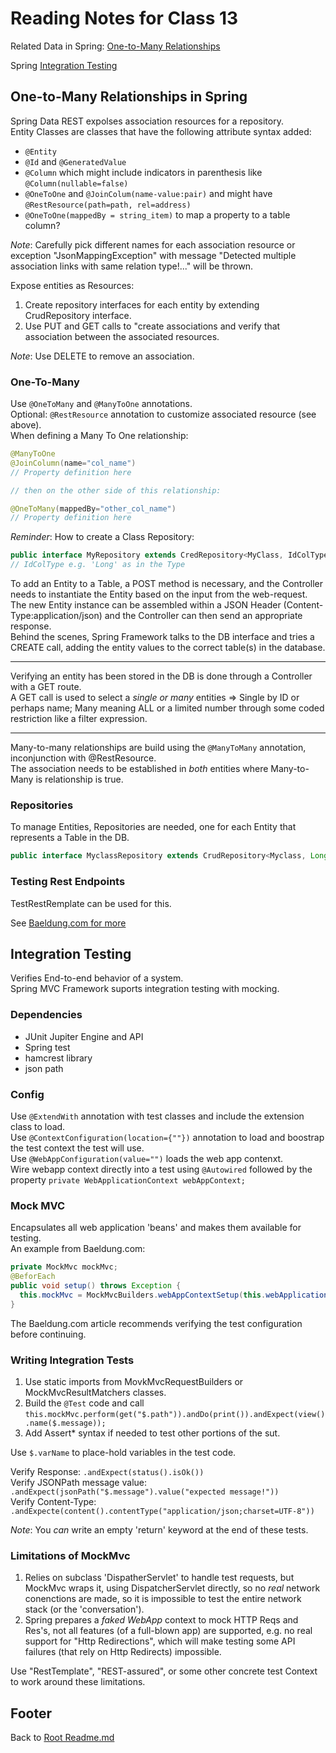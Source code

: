 # Reading Notes for Class 13

Related Data in Spring: [One-to-Many Relationships](https://www.baeldung.com/spring-data-rest-relationships)  

Spring [Integration Testing](https://www.baeldung.com/integration-testing-in-spring)  

## One-to-Many Relationships in Spring

Spring Data REST expolses association resources for a repository.  
Entity Classes are classes that have the following attribute syntax added:  

- `@Entity`
- `@Id` and `@GeneratedValue`
- `@Column` which might include indicators in parenthesis like `@Column(nullable=false)`  
- `@OneToOne` and `@JoinColum(name-value:pair)` and might have `@RestResource(path=path, rel=address)`
- `@OneToOne(mappedBy = string_item)` to map a property to a table column?

*Note*: Carefully pick different names for each association resource or exception "JsonMappingException" with message "Detected multiple association links with same relation type!..." will be thrown.  

Expose entities as Resources:

1. Create repository interfaces for each entity by extending CrudRepository interface.  
2. Use PUT and GET calls to "create associations and verify that association between the associated resources.  

*Note*: Use DELETE to remove an association.  

### One-To-Many

Use `@OneToMany` and `@ManyToOne` annotations.  
Optional: `@RestResource` annotation to customize associated resource (see above).  
When defining a Many To One relationship:

```java
@ManyToOne
@JoinColumn(name="col_name")
// Property definition here

// then on the other side of this relationship:

@OneToMany(mappedBy="other_col_name")
// Property definition here
```

*Reminder*: How to create a Class Repository:

```java
public interface MyRepository extends CredRepository<MyClass, IdColType>{}
// IdColType e.g. 'Long' as in the Type
```

To add an Entity to a Table, a POST method is necessary, and the Controller needs to instantiate the Entity based on the input from the web-request.  
The new Entity instance can be assembled within a JSON Header (Content-Type:application/json) and the Controller can then send an appropriate response.  
Behind the scenes, Spring Framework talks to the DB interface and tries a CREATE call, adding the entity values to the correct table(s) in the database.  

-- -

Verifying an entity has been stored in the DB is done through a Controller with a GET route.  
A GET call is used to select a *single or many* entities => Single by ID or perhaps name; Many meaning ALL or a limited number through some coded restriction like a filter expression.

-- -

Many-to-many relationships are build using the `@ManyToMany` annotation, inconjunction with @RestResource.  
The association needs to be established in *both* entities where Many-to-Many is relationship is true.  

### Repositories

To manage Entities, Repositories are needed, one for each Entity that represents a Table in the DB.  

```java
public interface MyclassRepository extends CrudRepository<Myclass, Long>{};
```

### Testing Rest Endpoints

TestRestRemplate can be used for this.  

See [Baeldung.com for more](https://www.baeldung.com/spring-data-rest-relationships)  

## Integration Testing

Verifies End-to-end behavior of a system.  
Spring MVC Framework suports integration testing with mocking.  

### Dependencies

- JUnit Jupiter Engine and API
- Spring test
- hamcrest library
- json path

### Config

Use `@ExtendWith` annotation with test classes and include the extension class to load.  
Use `@ContextConfiguration(location={""})` annotation to load and boostrap the test context the test will use.  
Use `@WebAppConfiguration(value="")` loads the web app contenxt.  
Wire webapp context directly into a test using `@Autowired` followed by the property `private WebApplicationContext webAppContext;`  

### Mock MVC

Encapsulates all web application 'beans' and makes them available for testing.  
An example from Baeldung.com:

```java
private MockMvc mockMvc;
@BeforEach
public void setup() throws Exception {
  this.mockMvc = MockMvcBuilders.webAppContextSetup(this.webApplicationContext).build();
}
```

The Baeldung.com article recommends verifying the test configuration before continuing.  

### Writing Integration Tests

1. Use static imports from MovkMvcRequestBuilders or MockMvcResultMatchers classes.
1. Build the `@Test` code and call `this.mockMvc.perform(get("$.path")).andDo(print()).andExpect(view().name($.message));`
1. Add Assert* syntax if needed to test other portions of the sut.  

Use `$.varName` to place-hold variables in the test code.

Verify Response: `.andExpect(status().isOk())`  
Verify JSONPath message value: `.andExpect(jsonPath("$.message").value("expected message!"))`  
Verify Content-Type: `.andExpecte(content().contentType("application/json;charset=UTF-8"))`  

*Note*: You *can* write an empty 'return' keyword at the end of these tests.  

### Limitations of MockMvc

1. Relies on subclass 'DispatherServlet' to handle test requests, but MockMvc wraps it, using DispatcherServlet directly, so no *real* network conenctions are made, so it is impossible to test the entire network stack (or the 'conversation').  
1. Spring prepares a *faked WebApp* context to mock HTTP Reqs and Res's, not all features (of a full-blown app) are supported, e.g. no real support for "Http Redirections", which will make testing some API failures (that rely on Http Redirects) impossible.  

Use "RestTemplate", "REST-assured", or some other concrete test Context to work around these limitations.  

## Footer

Back to [Root Readme.md](../README.md)  
